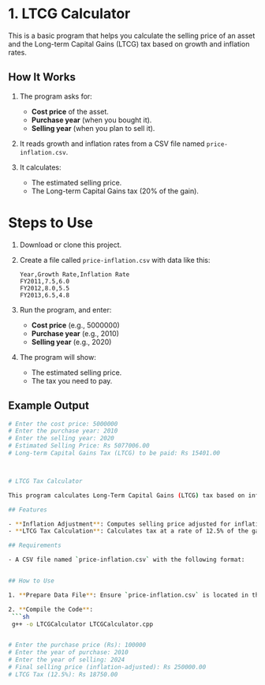 # 1. LTCG Calculator

This is a basic program that helps you calculate the selling price of an asset and the Long-term Capital Gains (LTCG) tax based on growth and inflation rates.

## How It Works

1. The program asks for:
    - **Cost price** of the asset.
    - **Purchase year** (when you bought it).
    - **Selling year** (when you plan to sell it).

2. It reads growth and inflation rates from a CSV file named `price-inflation.csv`.

3. It calculates:
    - The estimated selling price.
    - The Long-term Capital Gains tax (20% of the gain).

# Steps to Use

1. Download or clone this project.
2. Create a file called `price-inflation.csv` with data like this:

    ```csv
    Year,Growth Rate,Inflation Rate
    FY2011,7.5,6.0
    FY2012,8.0,5.5
    FY2013,6.5,4.8
    ```

3. Run the program, and enter:
    - **Cost price** (e.g., 5000000)
    - **Purchase year** (e.g., 2010)
    - **Selling year** (e.g., 2020)

4. The program will show:
    - The estimated selling price.
    - The tax you need to pay.

## Example Output

```bash
# Enter the cost price: 5000000
# Enter the purchase year: 2010
# Enter the selling year: 2020
# Estimated Selling Price: Rs 5077006.00
# Long-term Capital Gains Tax (LTCG) to be paid: Rs 15401.00



# LTCG Tax Calculator

This program calculates Long-Term Capital Gains (LTCG) tax based on inflation-adjusted selling price using historical data from a CSV file.

## Features

- **Inflation Adjustment**: Computes selling price adjusted for inflation.
- **LTCG Tax Calculation**: Calculates tax at a rate of 12.5% of the gain.

## Requirements

- A CSV file named `price-inflation.csv` with the following format:


## How to Use

1. **Prepare Data File**: Ensure `price-inflation.csv` is located in the same directory as the executable.

2. **Compile the Code**: 
 ```sh
 g++ -o LTCGCalculator LTCGCalculator.cpp


# Enter the purchase price (Rs): 100000
# Enter the year of purchase: 2010
# Enter the year of selling: 2024
# Final selling price (inflation-adjusted): Rs 250000.00
# LTCG Tax (12.5%): Rs 18750.00
